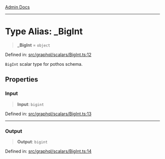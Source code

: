 [Admin Docs](/)

***

# Type Alias: \_BigInt

> **\_BigInt** = `object`

Defined in: [src/graphql/scalars/BigInt.ts:12](https://github.com/Sourya07/talawa-api/blob/aac5f782223414da32542752c1be099f0b872196/src/graphql/scalars/BigInt.ts#L12)

`BigInt` scalar type for pothos schema.

## Properties

### Input

> **Input**: `bigint`

Defined in: [src/graphql/scalars/BigInt.ts:13](https://github.com/Sourya07/talawa-api/blob/aac5f782223414da32542752c1be099f0b872196/src/graphql/scalars/BigInt.ts#L13)

***

### Output

> **Output**: `bigint`

Defined in: [src/graphql/scalars/BigInt.ts:14](https://github.com/Sourya07/talawa-api/blob/aac5f782223414da32542752c1be099f0b872196/src/graphql/scalars/BigInt.ts#L14)

